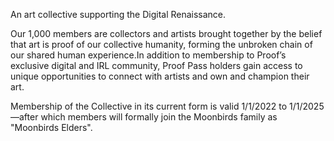 An art collective supporting the Digital Renaissance. 

Our 1,000 members are collectors and artists brought together by the belief that art is proof of our collective humanity, forming the unbroken chain of our shared human experience.In addition to membership to Proof’s exclusive digital and IRL community, Proof Pass holders gain access to unique opportunities to connect with artists and own and champion their art.

Membership of the Collective in its current form is valid 1/1/2022 to 1/1/2025—after which members will formally join the Moonbirds family as "Moonbirds Elders".